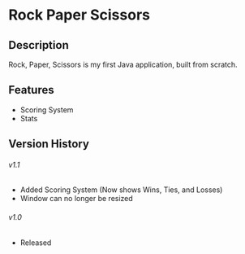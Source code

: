 # Rock Paper Scissors
## Description
Rock, Paper, Scissors is my first Java application, built from scratch.
## Features
- Scoring System
- Stats

## Version History
###### v1.1
- Added Scoring System (Now shows Wins, Ties, and Losses)
- Window can no longer be resized

###### v1.0
- Released
